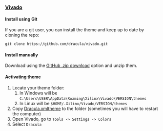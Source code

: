 ### [Vivado](https://www.xilinx.com/products/design-tools/vivado.html)

#### Install using Git

If you are a git user, you can install the theme and keep up to date by cloning the repo:

    git clone https://github.com/dracula/vivado.git

#### Install manually

Download using the [GitHub .zip download](https://github.com/dracula/vivado/archive/master.zip) option and unzip them.

#### Activating theme

1. Locate your theme folder:
    1. In Windows will be `C:\Users\USER\AppData\Roaming\Xilinx\Vivado\VERSION\themes`
    2. In Linux will be `$HOME/.Xilinx/Vivado/VERSION/themes`
2. Copy [Dracula.xmltheme](./Dracula.xmltheme) to the folder (sometimes you will have to restart the computer)
3. Open Vivado, go to `Tools -> Settings -> Colors`
4. Select `Dracula`
